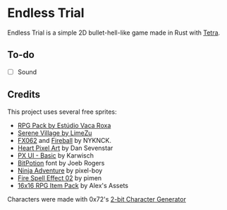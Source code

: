 # Endless Trial

Endless Trial is a simple 2D bullet-hell-like game made in Rust with [Tetra](https://github.com/17cupsofcoffee/tetra).


## To-do

- [ ] Sound 


## Credits

This project uses several free sprites:

  * [RPG Pack by Estúdio Vaca Roxa](https://bakudas.itch.io/generic-rpg-pack)
  * [Serene Village by LimeZu](https://limezu.itch.io/serenevillagerevamped)
  * [FX062](https://kvsr.itch.io/fx062) and [Fireball](https://kvsr.itch.io/fireball-animation) by NYKNCK.
  * [Heart Pixel Art](https://opengameart.org/content/heart-pixel-art) by Dan Sevenstar
  * [PX UI - Basic](https://karwisch.itch.io/pxui-basic) by Karwisch
  * [BitPotion](https:/https://joebrogers.itch.io/bitpotion) font by Joeb Rogers
  * [Ninja Adventure](https://pixel-boy.itch.io/ninja-adventure-asset-pack) by pixel-boy 
  * [Fire Spell Effect 02](https://pimen.itch.io/fire-spell-effect-02) by pimen
  * [16x16 RPG Item Pack](https://alexs-assets.itch.io/16x16-rpg-item-pack) by Alex's Assets

Characters were made with 0x72's [2-bit Character Generator](https://0x72.itch.io/2bitcharactergenerator)
